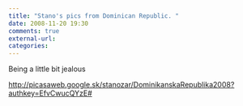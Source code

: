 ```yaml
---
title: "Stano's pics from Dominican Republic. "
date: 2008-11-20 19:30
comments: true
external-url:
categories:
---
```

Being a little bit jealous

<http://picasaweb.google.sk/stanozar/DominikanskaRepublika2008?authkey=EfvCwucQYzE#>

